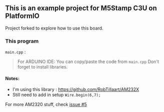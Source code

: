 ## This is an example project for M5Stamp C3U on PlatformIO

Project forked to explore how to use this board.   

### This program
`main.cpp` : 

> For ARDUINO IDE: You can copy/paste the code from `main.cpp` Don't forget to install libraries. 

#### Notes:
- I'm using this library : https://github.com/RobTillaart/AM232X
- Still need to add in setup `Wire.begin(6,7);`

For more AM2320 stuff, check [issue #5](https://github.com/nicolasdb/M5Stamp-C3U/issues/5)